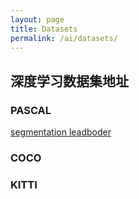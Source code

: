 ```yaml
---
layout: page
title: Datasets
permalink: /ai/datasets/
---
```


## 深度学习数据集地址

### PASCAL 
[segmentation leadboder](http://host.robots.ox.ac.uk:8080/leaderboard/displaylb.php?challengeid=11&compid=6)

### COCO

### KITTI

